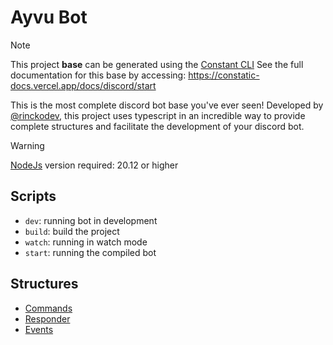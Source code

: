 # Ayvu Bot

> [!NOTE] 
> This project **base** can be generated using the [Constant CLI](https://github.com/rinckodev/constatic)
> See the full documentation for this base by accessing: https://constatic-docs.vercel.app/docs/discord/start

This is the most complete discord bot base you've ever seen! Developed by [@rinckodev](https://github.com/rinckodev), this project uses typescript in an incredible way to provide complete structures and facilitate the development of your discord bot.

> [!WARNING]
> [NodeJs](https://nodejs.org/en) version required: 20.12 or higher

## Scripts

- `dev`: running bot in development
- `build`: build the project
- `watch`: running in watch mode
- `start`: running the compiled bot

## Structures

- [Commands](https://constatic-docs.vercel.app/docs/discord/commands)
- [Responder](https://constatic-docs.vercel.app/docs/discord/responders)
- [Events](https://constatic-docs.vercel.app/docs/discord/events)